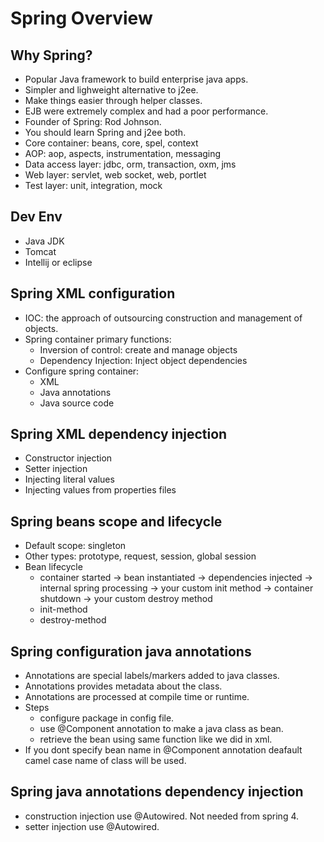 # Spring Overview

## Why Spring?
- Popular Java framework to build enterprise java apps.
- Simpler and lighweight alternative to j2ee.
- Make things easier through helper classes.
- EJB were extremely complex and had a poor performance.
- Founder of Spring: Rod Johnson.
- You should learn Spring and j2ee both.
- Core container: beans, core, spel, context
- AOP: aop, aspects, instrumentation, messaging
- Data access layer: jdbc, orm, transaction, oxm, jms
- Web layer: servlet, web socket, web, portlet
- Test layer: unit, integration, mock

## Dev Env
- Java JDK
- Tomcat
- Intellij or eclipse

## Spring XML configuration
- IOC: the approach of outsourcing construction and management of objects.
- Spring container primary functions:
  - Inversion of control: create and manage objects
  - Dependency Injection: Inject object dependencies
- Configure spring container:
  - XML
  - Java annotations
  - Java source code

## Spring XML dependency injection
- Constructor injection
- Setter injection
- Injecting literal values
- Injecting values from properties files

## Spring beans scope and lifecycle
- Default scope: singleton
- Other types: prototype, request, session, global session
- Bean lifecycle 
  - container started -> bean instantiated -> dependencies injected -> internal spring processing -> your custom init method -> container shutdown -> your custom destroy method
  - init-method
  - destroy-method

## Spring configuration java annotations
- Annotations are special labels/markers added to java classes.
- Annotations provides metadata about the class.
- Annotations are processed at compile time or runtime.
- Steps
  - configure package in config file.
  - use @Component annotation to make a java class as bean.
  - retrieve the bean using same function like we did in xml.
- If you dont specify bean name in @Component annotation deafault camel case name of class will be used.

## Spring java annotations dependency injection
- construction injection use @Autowired. Not needed from spring 4.
- setter injection use @Autowired.
